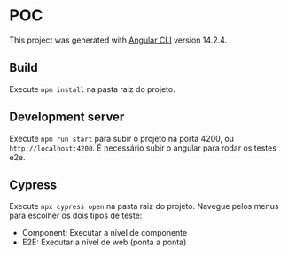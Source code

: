 # POC

This project was generated with [Angular CLI](https://github.com/angular/angular-cli) version 14.2.4.

## Build
 
Execute `npm install` na pasta raiz do projeto.

## Development server

Execute `npm run start` para subir o projeto na porta 4200, ou `http://localhost:4200`. É necessário subir o angular para rodar os testes e2e.

## Cypress

Execute `npx cypress open` na pasta raiz do projeto. Navegue pelos menus para escolher os dois tipos de teste:
- Component: Executar a nível de componente
- E2E: Executar a nível de web (ponta a ponta)
